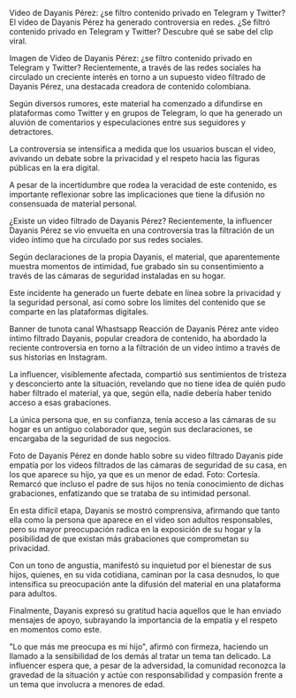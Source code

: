 Video de Dayanis Pérez: ¿se filtro contenido privado en Telegram y Twitter?
El video de Dayanis Pérez ha generado controversia en redes. ¿Se filtró contenido privado en Telegram y Twitter? Descubre qué se sabe del clip viral.

Imagen de Video de Dayanis Pérez: ¿se filtro contenido privado en Telegram y Twitter?
Recientemente, a través de las redes sociales ha circulado un creciente interés en torno a un supuesto video filtrado de Dayanis Pérez, una destacada creadora de contenido colombiana.

Según diversos rumores, este material ha comenzado a difundirse en plataformas como Twitter y en grupos de Telegram, lo que ha generado un aluvión de comentarios y especulaciones entre sus seguidores y detractores.

La controversia se intensifica a medida que los usuarios buscan el video, avivando un debate sobre la privacidad y el respeto hacia las figuras públicas en la era digital.


A pesar de la incertidumbre que rodea la veracidad de este contenido, es importante reflexionar sobre las implicaciones que tiene la difusión no consensuada de material personal.

¿Existe un video filtrado de Dayanis Pérez?
Recientemente, la influencer Dayanis Pérez se vio envuelta en una controversia tras la filtración de un video íntimo que ha circulado por sus redes sociales.

Según declaraciones de la propia Dayanis, el material, que aparentemente muestra momentos de intimidad, fue grabado sin su consentimiento a través de las cámaras de seguridad instaladas en su hogar.

Este incidente ha generado un fuerte debate en línea sobre la privacidad y la seguridad personal, así como sobre los límites del contenido que se comparte en las plataformas digitales.

Banner de tunota canal Whastsapp
Reacción de Dayanis Pérez ante video íntimo filtrado
Dayanis, popular creadora de contenido, ha abordado la reciente controversia en torno a la filtración de un video íntimo a través de sus historias en Instagram.

La influencer, visiblemente afectada, compartió sus sentimientos de tristeza y desconcierto ante la situación, revelando que no tiene idea de quién pudo haber filtrado el material, ya que, según ella, nadie debería haber tenido acceso a esas grabaciones.

La única persona que, en su confianza, tenía acceso a las cámaras de su hogar es un antiguo colaborador que, según sus declaraciones, se encargaba de la seguridad de sus negocios.

Foto de Dayanis Pérez en donde hablo sobre su video filtrado 
Dayanis pide empatía por los videos filtrados de las cámaras de seguridad de su casa, en los que aparece su hijo, ya que es un menor de edad. Foto: Cortesía.
Remarcó que incluso el padre de sus hijos no tenía conocimiento de dichas grabaciones, enfatizando que se trataba de su intimidad personal.

En esta difícil etapa, Dayanis se mostró comprensiva, afirmando que tanto ella como la persona que aparece en el video son adultos responsables, pero su mayor preocupación radica en la exposición de su hogar y la posibilidad de que existan más grabaciones que comprometan su privacidad.

Con un tono de angustia, manifestó su inquietud por el bienestar de sus hijos, quienes, en su vida cotidiana, caminan por la casa desnudos, lo que intensifica su preocupación ante la difusión del material en una plataforma para adultos.


Finalmente, Dayanis expresó su gratitud hacia aquellos que le han enviado mensajes de apoyo, subrayando la importancia de la empatía y el respeto en momentos como este.

"Lo que más me preocupa es mi hijo", afirmó con firmeza, haciendo un llamado a la sensibilidad de los demás al tratar un tema tan delicado. La influencer espera que, a pesar de la adversidad, la comunidad reconozca la gravedad de la situación y actúe con responsabilidad y compasión frente a un tema que involucra a menores de edad.

